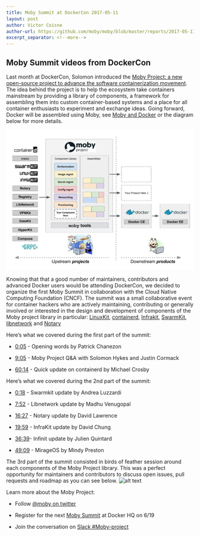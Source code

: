 ```yaml
---
title: Moby Summit at DockerCon 2017-05-11
layout: post
author: Victor Coisne
author-url: https://github.com/moby/moby/blob/master/reports/2017-05-11-moby-summit-report.md
excerpt_separator: <!--more-->
---
```


## Moby Summit videos from DockerCon

Last month at DockerCon, Solomon introduced the [Moby Project: a new open-source project to advance the software containerization movement](https://blog.docker.com/2017/04/introducing-the-moby-project/). The idea behind the project is to help the ecosystem take containers mainstream by providing a library of components, a framework for assembling them into custom container-based systems and a place for all container enthusiasts to experiment and exchange ideas.<!--more--> Going forward, Docker will be assembled using Moby, see [Moby and Docker](http://mobyproject.org/#moby-and-docker) or the diagram below for more details.

![alt text](/images/moby-docker.jpg "Moby Project diagram")

Knowing that that a good number of maintainers, contributors and advanced Docker users would be attending DockerCon, we decided to organize the first Moby Summit in collaboration with the Cloud Native Computing Foundation (CNCF). The summit was a small collaborative event for container hackers who are actively maintaining, contributing or generally involved or interested in the design and development of components of the Moby project library in particular: [LinuxKit](https://github.com/linuxkit/linuxkit), [containerd](https://github.com/containerd), [Infrakit](https://github.com/docker/infrakit), [SwarmKit](https://github.com/docker/swarmkit), [libnetwork](https://github.com/docker/libnetwork) and [Notary](https://github.com/docker/notary)

Here’s what we covered during the first part of the summit:

- [0:05](https://youtu.be/-C_YL6za0-E?t=5s) - Opening words by Patrick Chanezon

- [9:05](https://youtu.be/-C_YL6za0-E?t=9m6s) - Moby Project Q&A with Solomon Hykes and Justin Cormack

- [60:14](https://youtu.be/-C_YL6za0-E?t=1h14m32s) - Quick update on containerd by Michael Crosby

Here’s what we covered during the 2nd part of the summit:

- [0:18](https://youtu.be/Raj0zaqBxOc?t=18s) - Swarmkit update by Andrea Luzzardi

- [7:52](https://youtu.be/Raj0zaqBxOc?t=7m52s) - Libnetwork update by Madhu Venugopal 

- [16:27](https://youtu.be/Raj0zaqBxOc?t=16m27s) - Notary update by David Lawrence

- [19:59](https://youtu.be/Raj0zaqBxOc?t=19m59s) - InfraKit update by David Chung

- [36:39](https://youtu.be/Raj0zaqBxOc?t=36m39s)- Infinit update by Julien Quintard

- [49:09](https://youtu.be/Raj0zaqBxOc?t=49m9s) - MirageOS by Mindy Preston

The 3rd part of the summit consisted in birds of feather session around each components of the Moby Project library. This was a perfect opportunity for maintainers and contributors to discuss open issues, pull requests and roadmap as you can see below.
![alt text](https://blog.docker.com/wp-content/uploads/containerd.jpg "containerd summit at DockerCon")

Learn more about the Moby Project:

- Follow [@moby on twitter](https://twitter.com/moby)

- Register for the next [Moby Summit](https://www.eventbrite.com/e/moby-summit-tickets-34483396768) at Docker HQ on 6/19

- Join the conversation on [Slack #Moby-project](dockr.ly/community)
